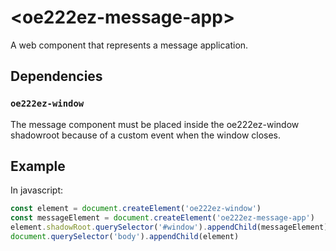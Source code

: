 # &lt;oe222ez-message-app&gt;

A web component that represents a message application.

## Dependencies

### `oe222ez-window`
The message component must be placed inside the oe222ez-window shadowroot because of a custom event when the window closes.

## Example

In javascript:
```javascript
const element = document.createElement('oe222ez-window')
const messageElement = document.createElement('oe222ez-message-app')
element.shadowRoot.querySelector('#window').appendChild(messageElement)
document.querySelector('body').appendChild(element)

```